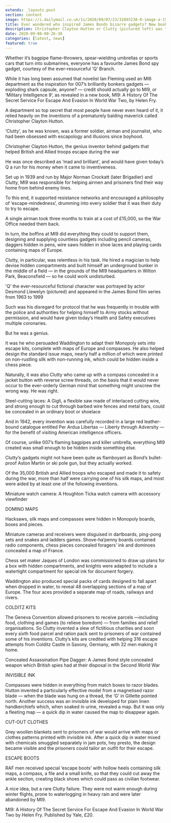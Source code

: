 ```yaml
---
extends: _layouts.post
section: content
image: https://i.dailymail.co.uk/1s/2020/09/07/23/32893238-0-image-a-15_1599518033797.jpg 
title: Ever wondered who inspired James Bonds bizarre gadgets? New book reveals genius who was REAL Q 
description: Christopher Clayton Hutton or Clutty (pictured left) was the genius inventor behind gadgets that helped British and Allied troops escape during the war. 
date: 2020-09-08-00-26-38 
categories: [latest, news] 
featured: true 
--- 
```

Whether it’s bagpipe flame-throwers, spear-wielding umbrellas or sports cars that turn into submarines, everyone has a favourite James Bond spy gadget, courtesy of the ever-resourceful ‘Q’ Branch.

While it has long been assumed that novelist Ian Fleming used an MI6 department as the inspiration for 007’s brilliantly bonkers gadgets — exploding shark capsule, anyone? — credit should actually go to MI9, or ‘Military Intelligence 9’, as revealed in a new book, MI9: A History Of The Secret Service For Escape And Evasion In World War Two, by Helen Fry.

A department so top secret that most people have never even heard of it, it relied heavily on the inventions of a prematurely balding maverick called Christopher Clayton Hutton.

‘Clutty’, as he was known, was a former soldier, airman and journalist, who had been obsessed with escapology and illusions since boyhood.

Christopher Clayton Hutton, the genius inventor behind gadgets that helped British and Allied troops escape during the war

He was once described as ‘mad and brilliant’, and would have given today’s Q a run for his money when it came to inventiveness.

Set up in 1939 and run by Major Norman Crockatt (later Brigadier) and Clutty, MI9 was responsible for helping airmen and prisoners find their way home from behind enemy lines.

To this end, it supported resistance networks and encouraged a philosophy of ‘escape-mindedness’, drumming into every soldier that it was their duty to try to escape.

A single airman took three months to train at a cost of £15,000, so the War Office needed them back.

In turn, the boffins at MI9 did everything they could to support them, designing and supplying countless gadgets including pencil cameras, daggers hidden in pens, wire saws hidden in shoe laces and playing cards containing maps of Europe.

Clutty, in particular, was relentless in his task. He hired a magician to help devise hidden compartments and built himself an underground bunker in the middle of a field — in the grounds of the MI9 headquarters in Wilton Park, Beaconsfield — so he could work undisturbed.

'Q' the ever-resourceful fictional character was portrayed by actor Desmond Llewelyn (pictured) and appeared in the James Bond film series from 1963 to 1999

Such was his disregard for protocol that he was frequently in trouble with the police and authorities for helping himself to Army stocks without permission, and would have given today’s Health and Safety executives multiple coronaries.

But he was a genius.

It was he who persuaded Waddington to adapt their Monopoly sets into escape kits, complete with maps of Europe and compasses. He also helped design the standard issue maps, nearly half a million of which were printed on non-rustling silk with non-running ink, which could be hidden inside a chess piece.

Naturally, it was also Clutty who came up with a compass concealed in a jacket button with reverse screw threads, on the basis that it would never occur to the ever-orderly German mind that something might unscrew the wrong way. He was right.

Steel-cutting laces: A Gigli, a flexible saw made of interlaced cutting wire, and strong enough to cut through barbed wire fences and metal bars, could be concealed in an ordinary boot or shoelace

And in 1942, every invention was carefully recorded in a large red leather-bound catalogue entitled Per Ardua Libertas — Liberty through Adversity — for the benefit of visiting American intelligence officers.

Of course, unlike 007’s flaming bagpipes and killer umbrella, everything MI9 created was small enough to be hidden inside something else.

Clutty’s gadgets might not have been quite as flamboyant as Bond’s bullet-proof Aston Martin or ski pole gun, but they actually worked. 

Of the 35,000 British and Allied troops who escaped and made it to safety during the war, more than half were carrying one of his silk maps, and most were aided by at least one of the following inventions.

Miniature watch camera: A Houghton Ticka watch camera with accessory viewfinder

DOMINO MAPS  

Hacksaws, silk maps and compasses were hidden in Monopoly boards, boxes and pieces.

Miniature cameras and receivers were disguised in dartboards, ping-pong sets and snakes and ladders games. Shove-ha’penny boards contained radio components, chess pieces concealed foragers’ ink and dominoes concealed a map of France. 

Chess set maker Jaques of London was commissioned to draw up plans for a box with hidden compartments, and knights were adapted to include a watertight compartment for special ink for document forgery.

Waddington also produced special packs of cards designed to fall apart when dropped in water, to reveal 48 overlapping sections of a map of Europe. The four aces provided a separate map of roads, railways and rivers.

COLDITZ KITS  

The Geneva Convention allowed prisoners to receive parcels —including food, clothing and games (to relieve boredom) — from families and relief organisations. So Clutty invented a slew of fictitious charities and soon every sixth food parcel and ration pack sent to prisoners of war contained some of his inventions. Clutty’s kits are credited with helping 316 escape attempts from Colditz Castle in Saxony, Germany, with 32 men making it home.

Concealed Assassination Pipe Dagger: A James Bond style concealed weapon which British spies had at their disposal in the Second World War 

INVISIBLE INK  

Compasses were hidden in everything from match boxes to razor blades. Hutton invented a particularly effective model from a magnetised razor blade — when the blade was hung on a thread, the ‘G’ in Gillette pointed north. Another success was an invisible ink developed for plain linen handkerchiefs which, when soaked in urine, revealed a map. But it was only a fleeting map — a quick dip in water caused the map to disappear again.

CUT-OUT CLOTHES  

Grey woollen blankets sent to prisoners of war would arrive with maps or clothes patterns printed with invisible ink. After a quick dip in water mixed with chemicals smuggled separately in jam pots, hey presto, the design became visible and the prisoners could tailor an outfit for their escape.

ESCAPE BOOTS  

RAF men received special ‘escape boots’ with hollow heels containing silk maps, a compass, a file and a small knife, so that they could cut away the ankle section, creating black shoes which could pass as civilian footwear.

A nice idea, but a rare Clutty failure. They were not warm enough during winter flights, prone to waterlogging in heavy rain and were later abandoned by MI9.

MI9: A History Of The Secret Service For Escape And Evasion In World War Two by Helen Fry. Published by Yale, £20.

